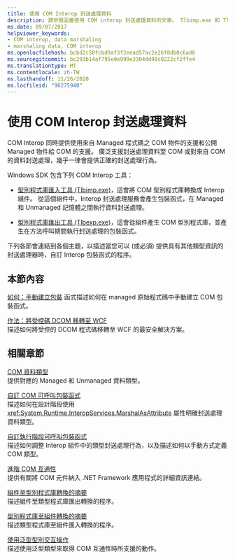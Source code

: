 ```yaml
---
title: 使用 COM Interop 封送處理資料
description: 請參閱涵蓋使用 COM interop 封送處理資料的文章。 Tlbimp.exe 和 Tlbexp.exe 工具會在 COM 類型程式庫和 interop 元件之間轉換。
ms.date: 09/07/2017
helpviewer_keywords:
- COM interop, data marshaling
- marshaling data, COM interop
ms.openlocfilehash: bcbd2c50fcbd9af3f2eead57ac2e26f8db0c6ad6
ms.sourcegitcommit: bc293b14af795e0e999e3304dd40c0222cf2ffe4
ms.translationtype: MT
ms.contentlocale: zh-TW
ms.lasthandoff: 11/26/2020
ms.locfileid: "96275940"
---
```

# <a name="marshaling-data-with-com-interop"></a>使用 COM Interop 封送處理資料

COM Interop 同時提供使用來自 Managed 程式碼之 COM 物件的支援和公開 Managed 物件給 COM 的支援。 廣泛支援封送處理資料至 COM 或對來自 COM 的資料封送處理，幾乎一律會提供正確的封送處理行為。  
  
 Windows SDK 包含下列 COM Interop 工具：  
  
- [型別程式庫匯入工具 (Tlbimp.exe)](../tools/tlbimp-exe-type-library-importer.md)，這會將 COM 型別程式庫轉換成 Interop 組件。 從這個組件中，Interop 封送處理服務會產生包裝函式，在 Managed 和 Unmanaged 記憶體之間執行資料封送處理。  
  
- [型別程式庫匯出工具 (Tlbexp.exe)](../tools/tlbexp-exe-type-library-exporter.md)，這會從組件產生 COM 型別程式庫，並產生在方法呼叫期間執行封送處理的包裝函式。  
  
 下列各節會連結到各個主題，以描述當您可以 (或必須) 提供具有其他類型資訊的封送處理器時，自訂 Interop 包裝函式的程序。  
  
## <a name="in-this-section"></a>本節內容  

[如何：手動建立包裝](how-to-create-wrappers-manually.md) 函式描述如何在 managed 原始程式碼中手動建立 COM 包裝函式。

 [作法：將受控碼 DCOM 移轉至 WCF](how-to-migrate-managed-code-dcom-to-wcf.md)  
 描述如何將受控的 DCOM 程式碼移轉至 WCF 的最安全解決方案。  
  
## <a name="related-sections"></a>相關章節  

 [COM 資料類型](/previous-versions/dotnet/netframework-4.0/sak564ww(v=vs.100))  
 提供對應的 Managed 和 Unmanaged 資料類型。  
  
 [自訂 COM 可呼叫包裝函式](/previous-versions/dotnet/netframework-4.0/3bwc828w(v=vs.100))  
 描述如何在設計階段使用 <xref:System.Runtime.InteropServices.MarshalAsAttribute> 屬性明確封送處理資料類型。  
  
 [自訂執行階段可呼叫包裝函式](/previous-versions/dotnet/netframework-4.0/e753eftz(v=vs.100))  
 描述如何調整 Interop 組件中的類型封送處理行為，以及描述如何以手動方式定義 COM 類型。  
  
 [進階 COM 互通性](/previous-versions/dotnet/netframework-4.0/bd9cdfyx(v=vs.100))  
 提供有關將 COM 元件納入 .NET Framework 應用程式的詳細資訊連結。  
  
 [組件至型別程式庫轉換的摘要](/previous-versions/dotnet/netframework-4.0/xk1120c3(v=vs.100))  
 描述組件至類型程式庫匯出轉換的程序。  
  
 [型別程式庫至組件轉換的摘要](/previous-versions/dotnet/netframework-4.0/k83zzh38(v=vs.100))  
 描述類型程式庫至組件匯入轉換的程序。  
  
 [使用泛型型別交互操作](/previous-versions/dotnet/netframework-4.0/ms229590(v=vs.100))  
 描述使用泛型類型來取得 COM 互通性時所支援的動作。
